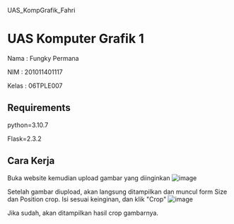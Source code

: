 UAS_KompGrafik_Fahri

# UAS Komputer Grafik 1


Nama  : Fungky Permana

NIM   : 201011401117

Kelas : 06TPLE007

## Requirements

python=3.10.7

Flask=2.3.2

## Cara Kerja

Buka website 
kemudian upload gambar yang diinginkan
![image](https://github.com/FungkyPermana/UAS_KompGrafik/blob/main/gambar/pink%201.JPG) 


Setelah gambar diupload, akan langsung ditampilkan dan muncul form Size dan Position crop. Isi sesuai keinginan, dan klik "Crop"
![image](https://github.com/FungkyPermana/UAS_KompGrafik/blob/main/gambar/pink%202.JPG)


Jika sudah, akan ditampilkan hasil crop gambarnya.
